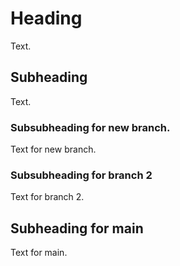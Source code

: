# Heading 

Text.

## Subheading

Text.

### Subsubheading for new branch.

Text for new branch.

### Subsubheading for branch 2

Text for branch 2.

## Subheading for main 

Text for main.

